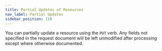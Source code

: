```yaml
---
title: Partial Updates of Resources
nav_label: Partial Updates
sidebar_position: 110
---
```


You can partially update a resource using the `PUT` verb. Any fields not specified in the request document will be left unmodified after processing except where otherwise documented.

